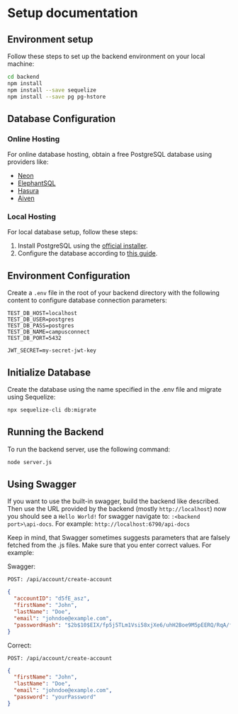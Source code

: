 # Setup documentation

## Environment setup

Follow these steps to set up the backend environment on your local machine:

```bash
cd backend
npm install
npm install --save sequelize
npm install --save pg pg-hstore
```

## Database Configuration

### Online Hosting

For online database hosting, obtain a free PostgreSQL database using providers like:

- [Neon](https://neon.tech/)
- [ElephantSQL](https://www.elephantsql.com/)
- [Hasura](https://hasura.io/)
- [Aiven](https://aiven.io/)

### Local Hosting

For local database setup, follow these steps:

1. Install PostgreSQL using the [official installer](https://www.enterprisedb.com/downloads/postgres-postgresql-downloads).
2. Configure the database according to [this guide](https://www.prisma.io/dataguide/postgresql/setting-up-a-local-postgresql-database).

## Environment Configuration

Create a `.env` file in the root of your backend directory with the following content to configure database connection parameters:

```plaintext
TEST_DB_HOST=localhost
TEST_DB_USER=postgres
TEST_DB_PASS=postgres
TEST_DB_NAME=campusconnect
TEST_DB_PORT=5432

JWT_SECRET=my-secret-jwt-key
```

## Initialize Database

Create the database using the name specified in the .env file and migrate using Sequelize:

```bash
npx sequelize-cli db:migrate
```

## Running the Backend

To run the backend server, use the following command:

```bash
node server.js
```

## Using Swagger

If you want to use the built-in swagger, build the backend like described. Then use the URL provided by the backend (mostly `http://localhost`) now you should see a `Hello World!` for swagger navigate to: `:<backend port>\api-docs`. For example: `http://localhost:6790/api-docs`

Keep in mind, that Swagger sometimes suggests parameters that are falsely fetched from the .js files. Make sure that you enter correct values. For example:

Swagger:

`POST: /api/account/create-account`
```json
{
  "accountID": "d5fE_asz",
  "firstName": "John",
  "lastName": "Doe",
  "email": "johndoe@example.com",
  "passwordHash": "$2b$10$EIX/fp5j5TLm1Vsi58xjXe6/uhH2Boe9M5pEERQ/RqA/ff5fJ6wK6"
}
```

Correct: 

`POST: /api/account/create-account`
```json
{
  "firstName": "John",
  "lastName": "Doe",
  "email": "johndoe@example.com",
  "password": "yourPassword"
}
```